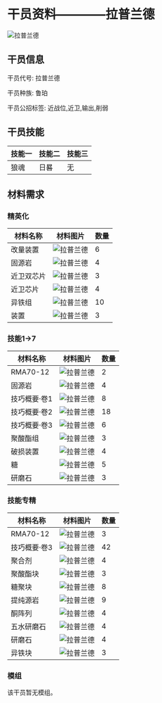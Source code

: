 # 干员资料————拉普兰德

![拉普兰德](./oprImages/拉普兰德.png)

## 干员信息

干员代号: 拉普兰德

干员种族: 鲁珀

干员公招标签: 近战位,近卫,输出,削弱

## 干员技能

| 技能一       | 技能二   | 技能三 |
| ------------ | -------- | ------ |
| 狼魂 | 日晷 | 无 |

## 材料需求

### 精英化

| 材料名称      | 材料图片 | 数量  |
|---------|---------|-----|
| 改量装置 | ![拉普兰德](./matIcons/改量装置.png)  |   6  |
| 固源岩 | ![拉普兰德](./matIcons/固源岩.png)  |   4  |
| 近卫双芯片 | ![拉普兰德](./matIcons/近卫双芯片.png)  |   3  |
| 近卫芯片 | ![拉普兰德](./matIcons/近卫芯片.png)  |   4  |
| 异铁组 | ![拉普兰德](./matIcons/异铁组.png)  |   10  |
| 装置 | ![拉普兰德](./matIcons/装置.png)  |   3  |

### 技能1→7

| 材料名称      | 材料图片 | 数量  |
|---------|---------|-----|
| RMA70-12 | ![拉普兰德](./matIcons/RMA70-12.png)  |   2  |
| 固源岩 | ![拉普兰德](./matIcons/固源岩.png)  |   4  |
| 技巧概要·卷1 | ![拉普兰德](./matIcons/技巧概要·卷1.png)  |   8  |
| 技巧概要·卷2 | ![拉普兰德](./matIcons/技巧概要·卷2.png)  |   18  |
| 技巧概要·卷3 | ![拉普兰德](./matIcons/技巧概要·卷3.png)  |   6  |
| 聚酸酯组 | ![拉普兰德](./matIcons/聚酸酯组.png)  |   3  |
| 破损装置 | ![拉普兰德](./matIcons/破损装置.png)  |   4  |
| 糖 | ![拉普兰德](./matIcons/糖.png)  |   5  |
| 研磨石 | ![拉普兰德](./matIcons/研磨石.png)  |   3  |

### 技能专精

| 材料名称      | 材料图片 | 数量  |
|---------|---------|-----|
| RMA70-12 | ![拉普兰德](./matIcons/RMA70-12.png)  |   3  |
| 技巧概要·卷3 | ![拉普兰德](./matIcons/技巧概要·卷3.png)  |   42  |
| 聚合剂 | ![拉普兰德](./matIcons/聚合剂.png)  |   4  |
| 聚酸酯块 | ![拉普兰德](./matIcons/聚酸酯块.png)  |   3  |
| 糖聚块 | ![拉普兰德](./matIcons/糖聚块.png)  |   8  |
| 提纯源岩 | ![拉普兰德](./matIcons/提纯源岩.png)  |   9  |
| 酮阵列 | ![拉普兰德](./matIcons/酮阵列.png)  |   4  |
| 五水研磨石 | ![拉普兰德](./matIcons/五水研磨石.png)  |   4  |
| 研磨石 | ![拉普兰德](./matIcons/研磨石.png)  |   4  |
| 异铁块 | ![拉普兰德](./matIcons/异铁块.png)  |   3  |

### 模组

该干员暂无模组。
